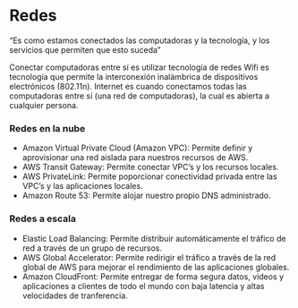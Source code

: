 # Redes
“Es como estamos conectados las computadoras y la tecnología, y los servicios que permiten que esto suceda”

Conectar computadoras entre sí es utilizar tecnología de redes
Wifi es tecnología que permite la interconexión inalámbrica de dispositivos electrónicos (802.11n).
Internet es cuando conectamos todas las computadoras entre sí (una red de computadoras), la cual es abierta a cualquier persona.
### Redes en la nube
- Amazon Virtual Private Cloud (Amazon VPC): Permite definir y aprovisionar una red aislada para nuestros recursos de AWS.
- AWS Transit Gateway: Permite conectar VPC’s y los recursos locales.
- AWS PrivateLink: Permite poporcionar conectividad privada entre las VPC’s y las aplicaciones locales.
- Amazon Route 53: Permite alojar nuestro propio DNS administrado.
### Redes a escala
- Elastic Load Balancing: Permite distribuir automáticamente el tráfico de red a través de un grupo de recursos.
- AWS Global Accelerator: Permite redirigir el tráfico a través de la red global de AWS para mejorar el rendimiento de las aplicaciones globales.
- Amazon CloudFront: Permite entregar de forma segura datos, videos y aplicaciones a clientes de todo el mundo con baja latencia y altas velocidades de tranferencia.